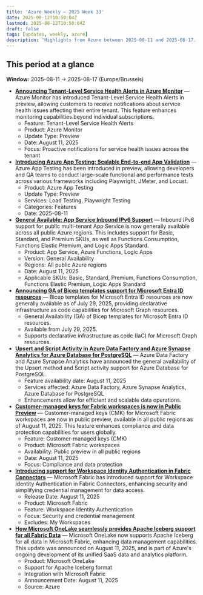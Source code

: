 ```yaml
---
title: 'Azure Weekly – 2025 Week 33'
date: 2025-08-12T10:50:04Z
lastmod: 2025-08-12T10:50:04Z
draft: false
tags: [updates, weekly, azure]
description: 'Highlights from Azure between 2025-08-11 and 2025-08-17.'
---
```

## This period at a glance

**Window:** 2025-08-11 → 2025-08-17 (Europe/Brussels)

- **[Announcing Tenant-Level Service Health Alerts in Azure Monitor](<https://azure.microsoft.com/updates?id=499776>)** — Azure Monitor has introduced Tenant-Level Service Health Alerts in preview, allowing customers to receive notifications about service health issues affecting their entire tenant. This feature enhances monitoring capabilities beyond individual subscriptions.
  - Feature: Tenant-Level Service Health Alerts
  - Product: Azure Monitor
  - Update Type: Preview
  - Date: August 11, 2025
  - Focus: Proactive notifications for service health issues across the tenant
- **[Introducing Azure App Testing: Scalable End-to-end App Validation](<https://azure.microsoft.com/updates?id=500203>)** — Azure App Testing has been introduced in preview, allowing developers and QA teams to conduct large-scale functional and performance tests across various frameworks including Playwright, JMeter, and Locust.
  - Product: Azure App Testing
  - Update Type: Preview
  - Services: Load Testing, Playwright Testing
  - Categories: Features
  - Date: 2025-08-11
- **[General Available: App Service Inbound IPv6 Support](<https://azure.microsoft.com/updates?id=499998>)** — Inbound IPv6 support for public multi-tenant App Service is now generally available across all public Azure regions. This includes support for Basic, Standard, and Premium SKUs, as well as Functions Consumption, Functions Elastic Premium, and Logic Apps Standard.
  - Product: App Service, Azure Functions, Logic Apps
  - Version: General Availability
  - Regions: All public Azure regions
  - Date: August 11, 2025
  - Applicable SKUs: Basic, Standard, Premium, Functions Consumption, Functions Elastic Premium, Logic Apps Standard
- **[Announcing GA of Bicep templates support for Microsoft Entra ID resources](https://devblogs.microsoft.com/identity/bicep-templates-for-microsoft-entra-id-resources-is-ga/)** — Bicep templates for Microsoft Entra ID resources are now generally available as of July 29, 2025, providing declarative infrastructure as code capabilities for Microsoft Graph resources.
  - General Availability (GA) of Bicep templates for Microsoft Entra ID resources.
  - Available from July 29, 2025.
  - Supports declarative infrastructure as code (IaC) for Microsoft Graph resources.
- **[Upsert and Script Activity in Azure Data Factory and Azure Synapse Analytics for Azure Database for PostgreSQL](<https://azure.microsoft.com/updates?id=499748>)** — Azure Data Factory and Azure Synapse Analytics have announced the general availability of the Upsert method and Script activity support for Azure Database for PostgreSQL.
  - Feature availability date: August 11, 2025
  - Services affected: Azure Data Factory, Azure Synapse Analytics, Azure Database for PostgreSQL
  - Enhancements allow for efficient and scalable data operations.
- **[Customer-managed keys for Fabric workspaces is now in Public Preview](https://blog.fabric.microsoft.com/en-US/blog/customer-managed-keys-for-fabric-workspaces-available-in-all-public-regions-now-preview/)** — Customer-managed keys (CMK) for Microsoft Fabric workspaces are now in public preview, available in all public regions as of August 11, 2025. This feature enhances compliance and data protection capabilities for users globally.
  - Feature: Customer-managed keys (CMK)
  - Product: Microsoft Fabric workspaces
  - Availability: Public preview in all public regions
  - Date: August 11, 2025
  - Focus: Compliance and data protection
- **[Introducing support for Workspace Identity Authentication in Fabric Connectors](https://blog.fabric.microsoft.com/en-US/blog/announcing-support-for-workspace-identity-authentication-in-new-fabric-connectors-and-for-dataflow-gen2/)** — Microsoft Fabric has introduced support for Workspace Identity Authentication in Fabric Connectors, enhancing security and simplifying credential management for data access.
  - Release Date: August 11, 2025
  - Product: Microsoft Fabric
  - Feature: Workspace Identity Authentication
  - Focus: Security and credential management
  - Excludes: My Workspaces
- **[How Microsoft OneLake seamlessly provides Apache Iceberg support for all Fabric Data](https://blog.fabric.microsoft.com/en-US/blog/how-to-access-your-microsoft-fabric-tables-in-apache-iceberg-format/)** — Microsoft OneLake now supports Apache Iceberg for all data in Microsoft Fabric, enhancing data management capabilities. This update was announced on August 11, 2025, and is part of Azure's ongoing development of its unified SaaS data and analytics platform.
  - Product: Microsoft OneLake
  - Support for Apache Iceberg format
  - Integration with Microsoft Fabric
  - Announcement Date: August 11, 2025
  - Source: Azure

